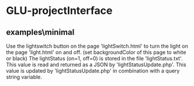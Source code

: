 # GLU-projectInterface


## examples\minimal

Use the lightswitch button on the page 'lightSwitch.html' to turn the light on the page 'light.html' on and off.
(set backgroundColor of this page to white or black)
The lightStatus (on=1, off=0) is stored in the file 'lightStatus.txt'.
This value is read and returned as a JSON by 'lightStatusUpdate.php'.
This value is updated by 'lightStatusUpdate.php' in combination with a query string variable.

